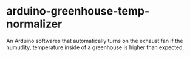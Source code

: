 # arduino-greenhouse-temp-normalizer

An Arduino softwares that automatically turns on the exhaust fan
if the humudity, temperature inside of a greenhouse is higher
than expected.

